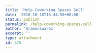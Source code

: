 ```yaml
---
title: 'Help Coworking Spaces Sell'
date: '2018-10-18T16:44:50+00:00'
status: publish
permalink: /help-coworking-spaces-sell
author: '@ramonsuarez'
excerpt: ''
type: attachment
id: 575
---
```

<!DOCTYPE html PUBLIC "-//W3C//DTD HTML 4.0 Transitional//EN" "http://www.w3.org/TR/REC-html40/loose.dtd">
<?xml encoding="UTF-8">
